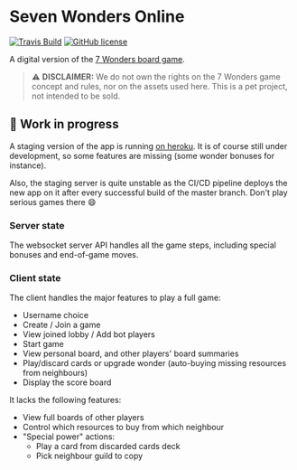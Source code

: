 # Seven Wonders Online

[![Travis Build](https://img.shields.io/travis/joffrey-bion/seven-wonders/master.svg)](https://travis-ci.org/joffrey-bion/seven-wonders)
[![GitHub license](https://img.shields.io/badge/license-MIT-blue.svg)](https://github.com/joffrey-bion/seven-wonders/blob/master/LICENSE)

A digital version of the [7 Wonders board game](https://en.wikipedia.org/wiki/7_Wonders_(board_game)).

> :warning: **DISCLAIMER:** We do not own the rights on the 7 Wonders game concept and rules, 
> nor on the assets used here. This is a pet project, not intended to be sold.

## :construction: Work in progress

A staging version of the app is running [on heroku](https://seven-wonders-online.herokuapp.com/).
It is of course still under development, so some features are missing (some wonder bonuses for instance).

Also, the staging server is quite unstable as the CI/CD pipeline deploys the new app on it after every successful
build of the master branch. Don't play serious games there :smile:
 
### Server state

The websocket server API handles all the game steps, including special bonuses and end-of-game moves.

### Client state

The client handles the major features to play a full game:
- Username choice
- Create / Join a game
- View joined lobby / Add bot players
- Start game
- View personal board, and other players' board summaries
- Play/discard cards or upgrade wonder (auto-buying missing resources from neighbours)
- Display the score board

It lacks the following features:
- View full boards of other players
- Control which resources to buy from which neighbour
- "Special power" actions:
  - Play a card from discarded cards deck
  - Pick neighbour guild to copy
